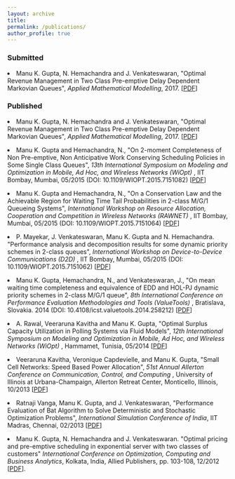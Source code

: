 ```yaml
---
layout: archive
title: 
permalink: /publications/
author_profile: true
---
```




<h3>Submitted</h3>

<li>Manu K. Gupta, N. Hemachandra and J. Venkateswaran, "Optimal Revenue Management
in Two Class Pre-emptive Delay Dependent Markovian Queues", <i>Applied Mathematical
Modelling</i>, 2017. [<a href="https://doi.org/10.1016/j.apm.2016.11.016" target="_blank">PDF</a>]</li>
<p> </p>


<h3>Published</h3>

<li>Manu K. Gupta, N. Hemachandra and J. Venkateswaran, "Optimal Revenue Management
in Two Class Pre-emptive Delay Dependent Markovian Queues", <i>Applied Mathematical
Modelling</i>, 2017. [<a href="https://doi.org/10.1016/j.apm.2016.11.016" target="_blank">PDF</a>]</li>
<p> </p>



<li>Manu K. Gupta and Hemachandra, N., "On 2-moment Completeness of Non Pre-emptive, Non Anticipative Work Conserving Scheduling Policies in Some Single 
Class Queues", <i>13th International Symposium on Modeling and Optimization in Mobile, Ad Hoc, and Wireless Networks (WiOpt)</i> , 
IIT Bombay, Mumbai, 05/2015 (DOI: 10.1109/WIOPT.2015.7151082) [<a href="https://doi.org/10.1109/WIOPT.2015.7151082" target="_blank">PDF</a>]</li>
<p> </p>


<li>Manu K. Gupta and Hemachandra, N., "On a Conservation Law and the Achievable Region for Waiting Time Tail Probabilities in 2-class M/G/1 
Queueing Systems", <i>International Workshop on Resource Allocation, Cooperation and Competition in Wireless Networks (RAWNET)</i> , 
IIT Bombay, Mumbai, 05/2015 (DOI: 10.1109/WIOPT.2015.7151064) [<a href="https://doi.org/10.1109/WIOPT.2015.7151064" target="_blank">PDF</a>]</li>
<p> </p>


<li>P. Mayekar, J. Venkateswaran, Manu K. Gupta and N. Hemachandra. "Performance analysis and decomposition results 
for some dynamic priority schemes in 2-class queues", <i>International Workshop on Device-to-Device Communications (D2D)</i> , 
IIT Bombay, Mumbai, 05/2015 (DOI: 10.1109/WIOPT.2015.7151062) [<a href="https://doi.org/10.1109/WIOPT.2015.7151062" target="_blank">PDF</a>]</li>
<p> </p>


<li>Manu K. Gupta, Hemachandra, N., and Venkateswaran, J., "On mean waiting time completeness and equivalence of EDD and HOL-PJ 
dynamic priority schemes in 2-class M/G/1 queue", <i>8th International Conference on Performance Evaluation Methodologies and Tools (ValueTools)</i> , 
Bratislava, Slovakia. 2014 (DOI: 10.4108/icst.valuetools.2014.258212) [<a href="https://doi.org/10.4108/icst.valuetools.2014.258212" target="_blank">PDF</a>]</li>
<p> </p>


<li> A. Rawal, Veeraruna Kavitha and Manu K. Gupta, "Optimal Surplus Capacity Utilization in Polling Systems via Fluid Models", <i> 12th International Symposium on Modeling and Optimization in Mobile, Ad Hoc, and Wireless Networks (WiOpt) </i>, Hammamet, Tunisia, 05/2014
[<a href="papers/FinTRWiOptPollingFluidModels.pdf" target="_blank">PDF</a>]
<p> </p>


<li> Veeraruna Kavitha, Veronique Capdevielle, and Manu K. Gupta, "Small Cell Networks: Speed Based Power Allocation", <i> 51st Annual Allerton Conference on Communication, Control, and Computing
</i>, University of Illinois at Urbana-Champaign, Allerton Retreat Center, Monticello, Illinois, 10/2013
[<a href="papers/Allerton2013_smallcell.pdf" target="_blank">PDF</a>]
<p> </p>


<li> Ratnaji Vanga, Manu K. Gupta, and J. Venkateswaran, "Performance Evaluation of Bat Algorithm to Solve Deterministic and Stochastic Optimization Problems", <i> International Simulation Conference of India</i>, IIT Madras, Chennai, 02/2013
[<a href="papers/ISCI2013_batalgo.pdf" target="_blank">PDF</a>]
<p> </p>

<li>Manu K. Gupta, N. Hemachandra and J. Venkateswaran. "Optimal pricing and pre-emptive scheduling in exponential server with two classes of customers" <i>International Conference on Optimization, Computing and Business Analytics</i>, Kolkata, India, Allied Publishers, pp. 103-108, 12/2012 [<a
href="papers/Optimal-Pricing_ORSI2012.pdf" target="_blank">PDF</a>].
</ol>
